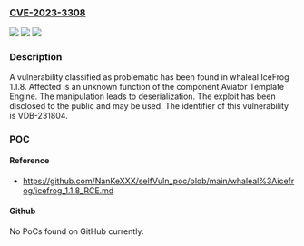### [CVE-2023-3308](https://cve.mitre.org/cgi-bin/cvename.cgi?name=CVE-2023-3308)
![](https://img.shields.io/static/v1?label=Product&message=IceFrog&color=blue)
![](https://img.shields.io/static/v1?label=Version&message=%3D%201.1.8%20&color=brighgreen)
![](https://img.shields.io/static/v1?label=Vulnerability&message=CWE-502%20Deserialization&color=brighgreen)

### Description

A vulnerability classified as problematic has been found in whaleal IceFrog 1.1.8. Affected is an unknown function of the component Aviator Template Engine. The manipulation leads to deserialization. The exploit has been disclosed to the public and may be used. The identifier of this vulnerability is VDB-231804.

### POC

#### Reference
- https://github.com/NanKeXXX/selfVuln_poc/blob/main/whaleal%3Aicefrog/icefrog_1.1.8_RCE.md

#### Github
No PoCs found on GitHub currently.

